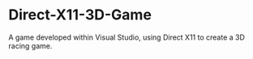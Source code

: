 # Direct-X11-3D-Game
A game developed within Visual Studio, using Direct X11 to create a 3D racing game.
